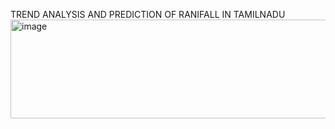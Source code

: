 TREND ANALYSIS AND PREDICTION OF RANIFALL IN TAMILNADU<img width="2521" height="158" alt="image" src="https://github.com/user-attachments/assets/80ec168b-ea92-4a53-80e4-8ddb1043c606" />
